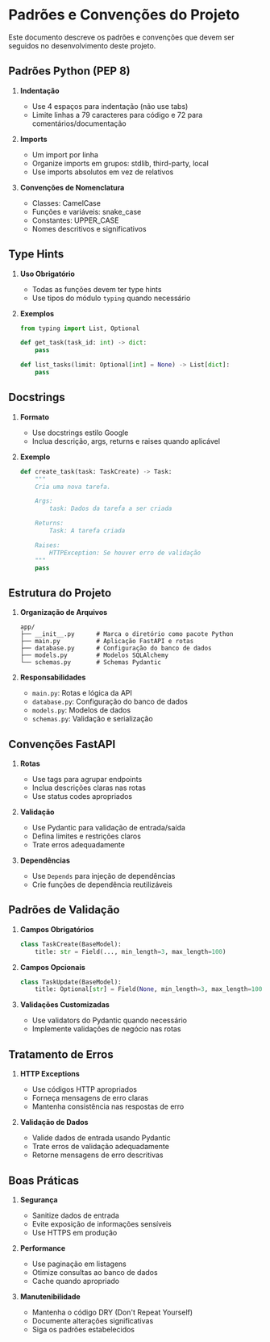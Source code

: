 # Padrões e Convenções do Projeto

Este documento descreve os padrões e convenções que devem ser seguidos no desenvolvimento deste projeto.

## Padrões Python (PEP 8)

1. **Indentação**
   - Use 4 espaços para indentação (não use tabs)
   - Limite linhas a 79 caracteres para código e 72 para comentários/documentação

2. **Imports**
   - Um import por linha
   - Organize imports em grupos: stdlib, third-party, local
   - Use imports absolutos em vez de relativos

3. **Convenções de Nomenclatura**
   - Classes: CamelCase
   - Funções e variáveis: snake_case
   - Constantes: UPPER_CASE
   - Nomes descritivos e significativos

## Type Hints

1. **Uso Obrigatório**
   - Todas as funções devem ter type hints
   - Use tipos do módulo `typing` quando necessário

2. **Exemplos**
   ```python
   from typing import List, Optional

   def get_task(task_id: int) -> dict:
       pass

   def list_tasks(limit: Optional[int] = None) -> List[dict]:
       pass
   ```

## Docstrings

1. **Formato**
   - Use docstrings estilo Google
   - Inclua descrição, args, returns e raises quando aplicável

2. **Exemplo**
   ```python
   def create_task(task: TaskCreate) -> Task:
       """
       Cria uma nova tarefa.

       Args:
           task: Dados da tarefa a ser criada

       Returns:
           Task: A tarefa criada

       Raises:
           HTTPException: Se houver erro de validação
       """
       pass
   ```

## Estrutura do Projeto

1. **Organização de Arquivos**
   ```
   app/
   ├── __init__.py      # Marca o diretório como pacote Python
   ├── main.py          # Aplicação FastAPI e rotas
   ├── database.py      # Configuração do banco de dados
   ├── models.py        # Modelos SQLAlchemy
   └── schemas.py       # Schemas Pydantic
   ```

2. **Responsabilidades**
   - `main.py`: Rotas e lógica da API
   - `database.py`: Configuração do banco de dados
   - `models.py`: Modelos de dados
   - `schemas.py`: Validação e serialização

## Convenções FastAPI

1. **Rotas**
   - Use tags para agrupar endpoints
   - Inclua descrições claras nas rotas
   - Use status codes apropriados

2. **Validação**
   - Use Pydantic para validação de entrada/saída
   - Defina limites e restrições claros
   - Trate erros adequadamente

3. **Dependências**
   - Use `Depends` para injeção de dependências
   - Crie funções de dependência reutilizáveis

## Padrões de Validação

1. **Campos Obrigatórios**
   ```python
   class TaskCreate(BaseModel):
       title: str = Field(..., min_length=3, max_length=100)
   ```

2. **Campos Opcionais**
   ```python
   class TaskUpdate(BaseModel):
       title: Optional[str] = Field(None, min_length=3, max_length=100)
   ```

3. **Validações Customizadas**
   - Use validators do Pydantic quando necessário
   - Implemente validações de negócio nas rotas

## Tratamento de Erros

1. **HTTP Exceptions**
   - Use códigos HTTP apropriados
   - Forneça mensagens de erro claras
   - Mantenha consistência nas respostas de erro

2. **Validação de Dados**
   - Valide dados de entrada usando Pydantic
   - Trate erros de validação adequadamente
   - Retorne mensagens de erro descritivas

## Boas Práticas

1. **Segurança**
   - Sanitize dados de entrada
   - Evite exposição de informações sensíveis
   - Use HTTPS em produção

2. **Performance**
   - Use paginação em listagens
   - Otimize consultas ao banco de dados
   - Cache quando apropriado

3. **Manutenibilidade**
   - Mantenha o código DRY (Don't Repeat Yourself)
   - Documente alterações significativas
   - Siga os padrões estabelecidos